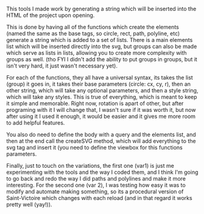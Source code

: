 This tools I made work by generating a string which will be inserted into the HTML of the project upon opening. 

This is done by having all of the functions which create the elements (named the same as the base tags, so circle, rect, path, polyline, etc) generate a string which is added to a set of lists. There is a main elements list which will be inserted directly into the svg, but groups can also be made which serve as lists in lists, allowing you to create more complexity with groups as well. (tho FYI I didn't add the ability to put groups in groups, but it isn't very hard, it just wasn't necessary yet).

For each of the functions, they all have a universal syntax, its takes the list (group) it goes in, it takes their base parameters (circle: cx, cy, r), then an other string, which will take any optional parameters, and then a style string, which will take any styles. This is true of everything, which is meant to keep it simple and memorable. Right now, rotation is apart of other, but after programing with it I will change that, I wasn't sure if it was worth it, but now after using it I used it enough, it would be easier and it gives me more room to add helpful features.

You also do need to define the body with a query and the elements list, and then at the end call the createSVG method, which will add everything to the svg tag and insert it (you need to define the viewbox for this functions parameters.

Finally, just to touch on the variations, the first one (var1) is just me experimenting with the tools and the way I coded them, and I think I'm going to go back and redo the way I did paths and polylines and make it more interesting. For the second one (var 2), I was testing how easy it was to modify and automate making something, so its a procedural version of Saint-Victoire which changes with each reload (and in that regard it works pretty well (yay!)).
